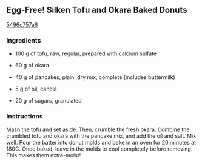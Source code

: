 ## Egg-Free! Silken Tofu and Okara Baked Donuts

[5496c757a6](https://cookpad.com/us/recipes/151821-egg-free-silken-tofu-and-okara-baked-donuts)

### Ingredients

 - 100 g of tofu, raw, regular, prepared with calcium sulfate

 - 60 g of okara

 - 40 g of pancakes, plain, dry mix, complete (includes buttermilk)

 - 5 g of oil, canola

 - 20 g of sugars, granulated

### Instructions

Mash the tofu and set aside. Then, crumble the fresh okara. Combine the crumbled tofu and okara with the pancake mix, and add the oil and salt. Mix well. Pour the batter into donut molds and bake in an oven for 20 minutes at 180C. Once baked, leave in the molds to cool completely before removing. This makes them extra-moist!